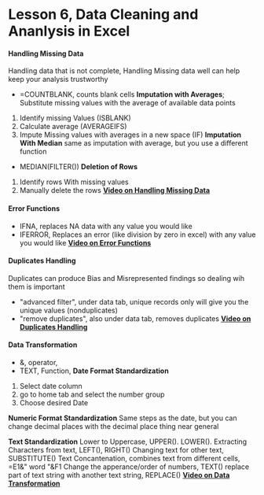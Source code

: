 # Lesson 6, Data Cleaning and Ananlysis in Excel
#### Handling Missing Data
Handling data that is not complete, Handling Missing data well can help keep your analysis trustworthy
- =COUNTBLANK, counts blank cells
**Imputation with Averages**; Substitute missing values with the average of available data points
1. Identify missing Values (ISBLANK)
2. Calculate average (AVERAGEIFS)
3. Impute Missing values with averages in a new space (IF)
**Imputation With Median**
same as imputation with average, but you use a different function 
- MEDIAN(FILTER())
**Deletion of Rows**
1. Identify rows With missing values
2. Manually delete the rows
**[Video on Handling Missing Data](https://www.loom.com/share/e191f46458224d7792dfa79168019c6e?sid=df6e34a2-dd0d-4bd0-a8f1-c34a55eb317c)** 
#### Error Functions
- IFNA, replaces NA data with any value you would like
- IFERROR, Replaces an error (like division by zero in excel) with any value you would like
**[Video on Error Functions](https://www.loom.com/share/1d420b5a09b8433e98a466110617dd07?sid=0deabf66-0e07-4e82-bedd-2d76bd0f98c8)**
#### Duplicates Handling
Duplicates can produce Bias and Misrepresented findings so dealing wih them is important 
- "advanced filter", under data tab, unique records only will give you the unique values (nonduplicates)
- "remove duplicates", also under data tab, removes duplicates
**[Video on Duplicates Handling](https://www.loom.com/share/a0bfd1c33b9c40d1af9b6da824ba1865?sid=77a21178-ca21-4ae5-8fe2-c45d4ab5277a)**
####  Data Transformation
- &, operator, 
- TEXT, Function, 
**Date Format Standardization**
1. Select date column
2. go to home tab and select the number group
3. Choose desired Date 

**Numeric Format Standardization**
Same steps as the date, but you can change decimal places with the decimal place thing near general

**Text Standardization**
Lower to Uppercase, UPPER(). LOWER().
Extracting Characters from text, LEFT(), RIGHT()
Changing text for other text, SUBSTITUTE()
Text Concantenation, combines text from different cells, =E1&" word "&F1
Change the apperance/order of numbers, TEXT()
replace part of text string with another text string, REPLACE()
**[Video on Data Transformation](https://www.loom.com/share/7e8ccdb5c5ef4684965925f4e5141bf5?sid=92baccd6-d7ef-4897-97cc-b3624f5d48b7)** 